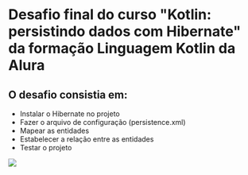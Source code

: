 # Desafio final do curso "Kotlin: persistindo dados com Hibernate" da formação Linguagem Kotlin da Alura

## O desafio consistia em: 
- Instalar o Hibernate no projeto
- Fazer o arquivo de configuração (persistence.xml)
- Mapear as entidades 
- Estabelecer a relação entre as entidades 
- Testar o projeto 

<img src="https://skillicons.dev/icons?i=kotlin,maven,postgresql" />

